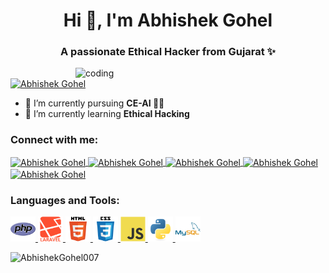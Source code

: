 <h1 align="center">Hi 👋, I'm Abhishek Gohel</h1>
<h3 align="center">A passionate Ethical Hacker from Gujarat ✨</h3>

<img align="right" alt="coding" width="400" src="https://miro.medium.com/v2/resize:fit:679/1*yw0TnheAGN-LPneDaTlaxw.gif">

<p align="left"> 
    <a href="https://twitter.com/AbhishekGohel007" target="blank">
        <img src="https://img.shields.io/twitter/follow/AbhishekGohel007?logo=twitter&style=for-the-badge" alt="Abhishek Gohel" />
    </a> 
</p>

- 🔭 I’m currently pursuing **CE-AI 👨‍💻**
- 🌱 I’m currently learning **Ethical Hacking**

<h3 align="left">Connect with me:</h3>
<p align="left">
    <a href="https://twitter.com/AbhishekGohel007" target="_blank">
        <img align="center" src="https://raw.githubusercontent.com/rahuldkjain/github-profile-readme-generator/master/src/images/icons/Social/twitter.svg" alt="Abhishek Gohel" height="30" width="40" />
    </a>
    <a href="https://linkedin.com/in/abhishek-gohel" target="_blank">
        <img align="center" src="https://raw.githubusercontent.com/rahuldkjain/github-profile-readme-generator/master/src/images/icons/Social/linked-in-alt.svg" alt="Abhishek Gohel" height="30" width="40" />
    </a>
    <a href="https://fb.com/abhishek.gohel.007" target="_blank">
        <img align="center" src="https://raw.githubusercontent.com/rahuldkjain/github-profile-readme-generator/master/src/images/icons/Social/facebook.svg" alt="Abhishek Gohel" height="30" width="40" />
    </a>
    <a href="https://instagram.com/abhishek_gohel_007" target="_blank">
        <img align="center" src="https://raw.githubusercontent.com/rahuldkjain/github-profile-readme-generator/master/src/images/icons/Social/instagram.svg" alt="Abhishek Gohel" height="30" width="40" />
    </a>
    <a href="https://dribbble.com/AbhishekGohel" target="_blank">
        <img align="center" src="https://raw.githubusercontent.com/rahuldkjain/github-profile-readme-generator/master/src/images/icons/Social/dribbble.svg" alt="Abhishek Gohel" height="30" width="40" />
    </a>
</p>

<h3 align="left">Languages and Tools:</h3>
<p align="left"> 
    <a href="https://www.php.net" target="_blank" rel="noreferrer"> 
        <img src="https://raw.githubusercontent.com/devicons/devicon/master/icons/php/php-original.svg" alt="php" width="40" height="40"/> 
    </a> 
    <a href="https://laravel.com/" target="_blank" rel="noreferrer"> 
        <img src="https://raw.githubusercontent.com/devicons/devicon/master/icons/laravel/laravel-plain-wordmark.svg" alt="laravel" width="40" height="40"/> 
    </a>
    <a href="https://www.w3.org/html/" target="_blank" rel="noreferrer"> 
        <img src="https://raw.githubusercontent.com/devicons/devicon/master/icons/html5/html5-original-wordmark.svg" alt="html5" width="40" height="40"/> 
    </a> 
    <a href="https://www.w3schools.com/css/" target="_blank" rel="noreferrer"> 
        <img src="https://raw.githubusercontent.com/devicons/devicon/master/icons/css3/css3-original-wordmark.svg" alt="css3" width="40" height="40"/> 
    </a> 
    <a href="https://developer.mozilla.org/en-US/docs/Web/JavaScript" target="_blank" rel="noreferrer"> 
        <img src="https://raw.githubusercontent.com/devicons/devicon/master/icons/javascript/javascript-original.svg" alt="javascript" width="40" height="40"/> 
    </a>
    <a href="https://www.python.org" target="_blank" rel="noreferrer"> 
        <img src="https://raw.githubusercontent.com/devicons/devicon/master/icons/python/python-original.svg" alt="python" width="40" height="40"/> 
    </a>
    <a href="https://www.mysql.com/" target="_blank" rel="noreferrer"> 
        <img src="https://raw.githubusercontent.com/devicons/devicon/master/icons/mysql/mysql-original-wordmark.svg" alt="mysql" width="40" height="40"/> 
    </a>
</p>

<p>
    <img align="left" src="https://github-readme-stats.vercel.app/api/top-langs?username=AbhishekGohel007&show_icons=true&locale=en&layout=compact" alt="AbhishekGohel007" />
</p>
